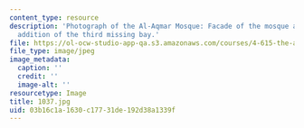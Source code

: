 ```yaml
---
content_type: resource
description: 'Photograph of the Al-Aqmar Mosque: Facade of the mosque after the recent
  addition of the third missing bay.'
file: https://ol-ocw-studio-app-qa.s3.amazonaws.com/courses/4-615-the-architecture-of-cairo-spring-2002/03b16c1a1630c17731de192d38a1339f_1037.jpg
file_type: image/jpeg
image_metadata:
  caption: ''
  credit: ''
  image-alt: ''
resourcetype: Image
title: 1037.jpg
uid: 03b16c1a-1630-c177-31de-192d38a1339f
---
```

